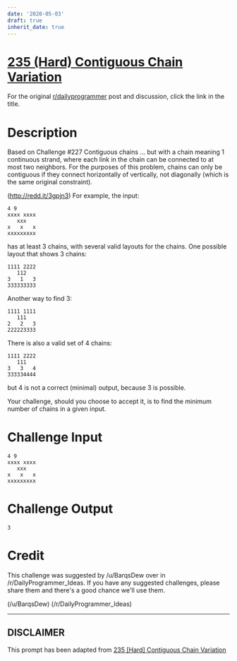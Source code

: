 ```yaml
---
date: '2020-05-03'
draft: true
inherit_date: true
---
```


# [235 (Hard) Contiguous Chain Variation](https://www.reddit.com/r/dailyprogrammer/comments/3o36b6/20151009_challenge_235_hard_contiguous_chain/)

For the original [r/dailyprogrammer](https://www.reddit.com/r/dailyprogrammer/) post and discussion, click the link in the title.

# Description
Based on Challenge #227 Contiguous chains
... but with a chain meaning 1 continuous strand, where each link in the chain can be connected to at most two neighbors. For the purposes of this problem, chains can only be contiguous if they connect horizontally of vertically, not diagonally (which is the same original constraint).

(http://redd.it/3gpjn3)
For example, the input:


```
4 9
xxxx xxxx
   xxx   
x   x   x
xxxxxxxxx
```
has at least 3 chains, with several valid layouts for the chains. One possible layout that shows 3 chains:


```
1111 2222
   112
3   1   3
333333333
```
Another way to find 3:


```
1111 1111
   111
2   2   3
222223333
```
There is also a valid set of 4 chains:


```
1111 2222
   111
3   3   4
333334444
```
but 4 is not a correct (minimal) output, because 3 is possible.

Your challenge, should you choose to accept it, is to find the minimum number of chains in a given input.

# Challenge Input

```
4 9
xxxx xxxx
   xxx   
x   x   x
xxxxxxxxx
```
# Challenge Output

```
3
```
# Credit
This challenge was suggested by /u/BarqsDew over in /r/DailyProgrammer_Ideas. If you have any suggested challenges, please share them and there's a good chance we'll use them. 

(/u/BarqsDew)
(/r/DailyProgrammer_Ideas)

----
## **DISCLAIMER**
This prompt has been adapted from [235 [Hard] Contiguous Chain Variation](https://www.reddit.com/r/dailyprogrammer/comments/3o36b6/20151009_challenge_235_hard_contiguous_chain/
)

